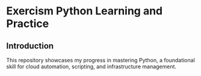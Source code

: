 # Exercism Python Learning and Practice

## Introduction

This repository showcases my progress in mastering Python, a foundational skill for cloud automation, scripting, and infrastructure management.
